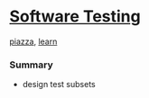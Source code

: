 # [Software Testing](https://ece.uwaterloo.ca/~lintan/courses/testing/)
[piazza](https://piazza.com/class/ja1fsztq51yi9), [learn](https://learn.uwaterloo.ca/d2l/le/content/359316/Home?itemIdentifier=TOC)
### Summary
- design test subsets
